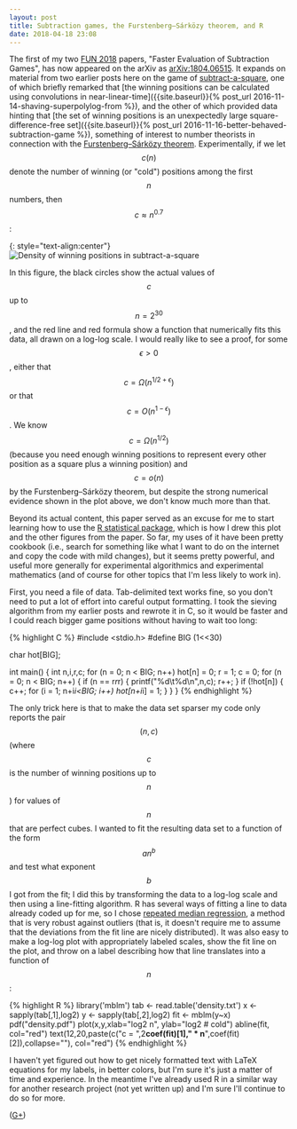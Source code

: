 ```yaml
---
layout: post
title: Subtraction games, the Furstenberg–Sárközy theorem, and R
date: 2018-04-18 23:08
---
```

The first of my two [FUN 2018](https://sites.google.com/view/fun2018/) papers, "Faster Evaluation of Subtraction Games", has now appeared on the arXiv as [arXiv:1804.06515](https://arxiv.org/abs/1804.06515). It expands on material from two earlier posts here on the game of [subtract-a-square](https://en.wikipedia.org/wiki/Subtract_a_square), one of which briefly remarked that [the winning positions can be calculated using convolutions in near-linear-time]({{site.baseurl}}{% post_url 2016-11-14-shaving-superpolylog-from %}), and the other of which provided data hinting that [the set of winning positions is an unexpectedly large square-difference-free set]({{site.baseurl}}{% post_url 2016-11-16-better-behaved-subtraction-game %}), something of interest to number theorists in connection with the [Furstenberg–Sárközy theorem](https://en.wikipedia.org/wiki/Furstenberg%E2%80%93S%C3%A1rk%C3%B6zy_theorem).
Experimentally, if we let $$c(n)$$ denote the number of winning (or "cold") positions among the first $$n$$ numbers, then $$c\approx n^{0.7}$$:

{: style="text-align:center"}
![Density of winning positions in subtract-a-square]({{site.baseurl}}/assets/2018/sas-density.png)

In this figure, the black circles show the actual values of $$c$$ up to $$n=2^{30}$$, and the red line and red formula show a function that numerically fits this data, all drawn on a log-log scale. I would really like to see a proof, for some $$\epsilon>0$$, either that $$c=\Omega(n^{1/2+\epsilon})$$ or that $$c=O(n^{1-\epsilon})$$. We know $$c=\Omega(n^{1/2})$$ (because you need enough winning positions to represent every other position as a square plus a winning position) and $$c=o(n)$$ by the Furstenberg–Sárközy theorem, but despite the strong numerical evidence shown in the plot above, we don't know much more than that.

Beyond its actual content, this paper served as an excuse for me to start learning how to use the [R statistical package](https://www.r-project.org/), which is how I drew this plot and the other figures from the paper. So far, my uses of it have been pretty cookbook (i.e., search for something like what I want to do on the internet and copy the code with mild changes), but it seems pretty powerful, and useful more generally for experimental algorithmics and experimental mathematics (and of course for other topics that I'm less likely to work in).

First, you need a file of data. Tab-delimited text works fine, so you don't need to put a lot of effort into careful output formatting. I took the sieving algorithm from my earlier posts and rewrote it in C, so it would be faster and I could reach bigger game positions without having to wait too long:

{% highlight C %}
#include <stdio.h>
#define BIG (1<<30)

char hot[BIG];

int main()
{
    int n,i,r,c;
    for (n = 0; n < BIG; n++) hot[n] = 0;
    r = 1;
    c = 0;
    for (n = 0; n < BIG; n++)
    {
        if (n == r*r*r)
        {
            printf("%d\t%d\n",n,c);
            r++;
        }
        if (!hot[n])
        {
            c++;
            for (i = 1; n+i*i<BIG; i++) hot[n+i*i] = 1;
        }
    }
}
{% endhighlight %}

The only trick here is that to make the data set sparser my code only reports the pair $$(n,c)$$ (where $$c$$ is the number of winning positions up to $$n$$) for values of $$n$$ that are perfect cubes. I wanted to fit the resulting data set to a function of the form $$an^b$$ and test what exponent $$b$$ I got from the fit; I did this by transforming the data to a log-log scale and then using a line-fitting algorithm. R has several ways of fitting a line to data already coded up for me, so I chose [repeated median regression](https://en.wikipedia.org/wiki/Repeated_median_regression), a method that is very robust against outliers (that is, it doesn't require me to assume that the deviations from the fit line are nicely distributed). It was also easy to make a log-log plot with appropriately labeled scales, show the fit line on the plot, and throw on a label describing how that line translates into a function of $$n$$:

{% highlight R %}
library('mblm')
tab <- read.table('density.txt')
x <- sapply(tab[,1],log2)
y <- sapply(tab[,2],log2)
fit <- mblm(y~x)
pdf("density.pdf")
plot(x,y,xlab="log2 n", ylab="log2 # cold")
abline(fit, col="red")
text(12,20,paste(c("c = ",2**coef(fit)[1]," * n**",coef(fit)[2]),collapse=""), col="red")
{% endhighlight %}

I haven't yet figured out how to get nicely formatted text with LaTeX equations for my labels, in better colors, but I'm sure it's just a matter of time and experience. In the meantime I've already used R in a similar way for another research project (not yet written up) and I'm sure I'll continue to do so for more.

([G+](https://web.archive.org/web/20190210064221/https://plus.google.com/100003628603413742554/posts/5iAFox1h9K9))